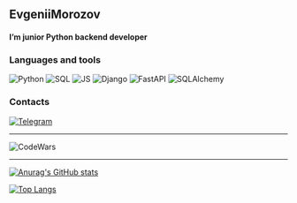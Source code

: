 ## EvgeniiMorozov

#### I’m junior Python backend developer

### Languages and tools

![Python](https://img.shields.io/badge/Python-0047AB?style=for-the-badge&logo=python&logoColor=FFFF00)
![SQL](https://img.shields.io/badge/SQL-F5F5F5?style=for-the-badge&logo=postgresql&logoColor=0047AB)
![JS](https://img.shields.io/badge/Javascript-FFFF00?style=for-the-badge&logo=javascript&logoColor=black)
![Django](https://img.shields.io/badge/Django-004524?style=for-the-badge&logo=django&logoColor=white)
![FastAPI](https://img.shields.io/badge/fastapi-F5F5F5?style=for-the-badge&logo=fastapi&logoColor=009A63)
![SQLAlchemy](https://img.shields.io/badge/sqlalchemy-778877?style=for-the-badge&logo=sql&logoColor=009A63)

### Contacts

[![Telegram](https://img.shields.io/badge/-Telegram-090909?style=for-the-badge&logo=telegram&logoColor=27A0D9)](https://t.me/emorozov1101)

---

![CodeWars](https://www.codewars.com/users/EvgeniiMorozov/badges/large)

---

[![Anurag's GitHub stats](https://github-readme-stats.vercel.app/api?username=EvgeniiMorozov)](https://github.com/anuraghazra/github-readme-stats&show_icons=true&theme=gruvbox)

[![Top Langs](https://github-readme-stats.vercel.app/api/top-langs/?username=EvgeniiMorozov&layout=compact)](https://github.com/anuraghazra/github-readme-stats)




<!-- [![Vkontakte](https://img.shields.io/badge/-Vkontakte-090909?style=for-the-badge&logo=Vk&logoColor=4F7DB3)](https://vk.com/alexeyshpavda) -->

<!--
**EvgeniiMorozov/EvgeniiMorozov** is a ✨ _special_ ✨ repository because its `README.md` (this file) appears on your GitHub profile.

Here are some ideas to get you started:

- 🔭 I’m currently working on ...
- 🌱 I’m currently learning ...
- 👯 I’m looking to collaborate on ...
- 🤔 I’m looking for help with ...
- 💬 Ask me about ...
- 📫 How to reach me: ...
- 😄 Pronouns: ...
- ⚡ Fun fact: ...
-->
